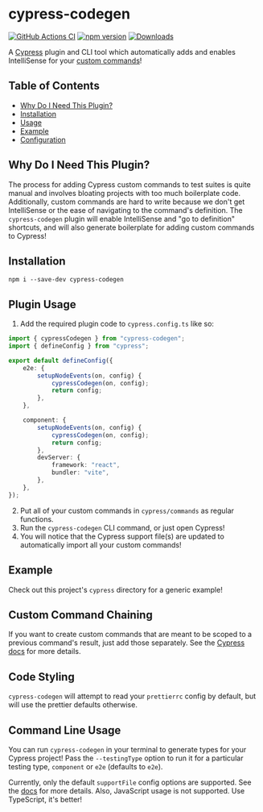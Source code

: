 # cypress-codegen

[![GitHub Actions CI](https://github.com/ExpediaGroup/cypress-codegen/workflows/Release/badge.svg)](https://github.com/ExpediaGroup/cypress-codegen/actions?query=workflow%3ARelease)
[![npm version](https://badge.fury.io/js/cypress-codegen.svg)](https://www.npmjs.com/package/cypress-codegen)
[![Downloads](https://img.shields.io/npm/dm/cypress-codegen.svg)](https://www.npmjs.com/package/cypress-codegen)

A [Cypress](https://www.cypress.io/) plugin and CLI tool which automatically adds and enables IntelliSense for your [custom commands](https://docs.cypress.io/api/cypress-api/custom-commands)!

## Table of Contents

- [Why Do I Need This Plugin?](#why-do-i-need-this-plugin)
- [Installation](#installation)
- [Usage](#usage)
- [Example](#example)
- [Configuration](#configuration)

## Why Do I Need This Plugin?

The process for adding Cypress custom commands to test suites is quite manual and involves bloating projects with too much boilerplate code.
Additionally, custom commands are hard to write because we don't get IntelliSense or the ease of navigating to the command's definition.
The `cypress-codegen` plugin will enable IntelliSense and "go to definition" shortcuts, and will also generate boilerplate for adding custom commands to Cypress!

## Installation

```shell
npm i --save-dev cypress-codegen
```

## Plugin Usage

1. Add the required plugin code to `cypress.config.ts` like so:

```ts
import { cypressCodegen } from "cypress-codegen";
import { defineConfig } from "cypress";

export default defineConfig({
    e2e: {
        setupNodeEvents(on, config) {
            cypressCodegen(on, config);
            return config;
        },
    },

    component: {
        setupNodeEvents(on, config) {
            cypressCodegen(on, config);
            return config;
        },
        devServer: {
            framework: "react",
            bundler: "vite",
        },
    },
});
```

2. Put all of your custom commands in `cypress/commands` as regular functions.
3. Run the `cypress-codegen` CLI command, or just open Cypress!
4. You will notice that the Cypress support file(s) are updated to automatically import all your custom commands!

## Example

Check out this project's `cypress` directory for a generic example!

## Custom Command Chaining

If you want to create custom commands that are meant to be scoped to a previous command's result, just add those
separately. See the [Cypress docs](https://docs.cypress.io/api/cypress-api/custom-commands#Arguments)
for more details.

## Code Styling

`cypress-codegen` will attempt to read your `prettierrc` config by default, but will use the prettier defaults otherwise.

## Command Line Usage

You can run `cypress-codegen` in your terminal to generate types for your Cypress project!
Pass the `--testingType` option to run it for a particular testing type, `component` or `e2e` (defaults to `e2e`).

Currently, only the default `supportFile` config options are supported. See the [docs](https://docs.cypress.io/guides/references/configuration#Testing-Type-Specific-Options) for more details.
Also, JavaScript usage is not supported. Use TypeScript, it's better!
